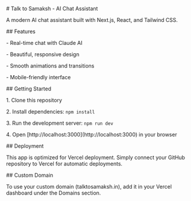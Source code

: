 \# Talk to Samaksh - AI Chat Assistant



A modern AI chat assistant built with Next.js, React, and Tailwind CSS.



\## Features



\- Real-time chat with Claude AI

\- Beautiful, responsive design

\- Smooth animations and transitions

\- Mobile-friendly interface



\## Getting Started



1\. Clone this repository

2\. Install dependencies: `npm install`

3\. Run the development server: `npm run dev`

4\. Open \[http://localhost:3000](http://localhost:3000) in your browser



\## Deployment



This app is optimized for Vercel deployment. Simply connect your GitHub repository to Vercel for automatic deployments.



\## Custom Domain



To use your custom domain (talktosamaksh.in), add it in your Vercel dashboard under the Domains section.

